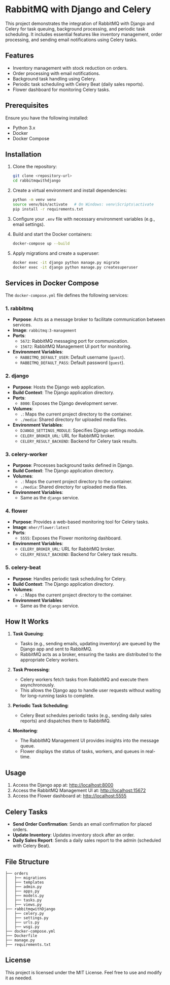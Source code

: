 # RabbitMQ with Django and Celery

This project demonstrates the integration of RabbitMQ with Django and Celery for task queuing, background processing, and periodic task scheduling. It includes essential features like inventory management, order processing, and sending email notifications using Celery tasks.

## Features
- Inventory management with stock reduction on orders.
- Order processing with email notifications.
- Background task handling using Celery.
- Periodic task scheduling with Celery Beat (daily sales reports).
- Flower dashboard for monitoring Celery tasks.

## Prerequisites
Ensure you have the following installed:
- Python 3.x
- Docker
- Docker Compose

## Installation
1. Clone the repository:
   ```bash
   git clone <repository-url>
   cd rabbitmqwithdjango
   ```
2. Create a virtual environment and install dependencies:
   ```bash
   python -m venv venv
   source venv/bin/activate   # On Windows: venv\Scripts\activate
   pip install -r requirements.txt
   ```
3. Configure your `.env` file with necessary environment variables (e.g., email settings).

4. Build and start the Docker containers:
   ```bash
   docker-compose up --build
   ```

5. Apply migrations and create a superuser:
   ```bash
   docker exec -it django python manage.py migrate
   docker exec -it django python manage.py createsuperuser
   ```

## Services in Docker Compose
The `docker-compose.yml` file defines the following services:

### 1. **rabbitmq**
   - **Purpose**: Acts as a message broker to facilitate communication between services.
   - **Image**: `rabbitmq:3-management`
   - **Ports**:
     - `5672`: RabbitMQ messaging port for communication.
     - `15672`: RabbitMQ Management UI port for monitoring.
   - **Environment Variables**:
     - `RABBITMQ_DEFAULT_USER`: Default username (`guest`).
     - `RABBITMQ_DEFAULT_PASS`: Default password (`guest`).

### 2. **django**
   - **Purpose**: Hosts the Django web application.
   - **Build Context**: The Django application directory.
   - **Ports**:
     - `8000`: Exposes the Django development server.
   - **Volumes**:
     - `.`: Maps the current project directory to the container.
     - `./media`: Shared directory for uploaded media files.
   - **Environment Variables**:
     - `DJANGO_SETTINGS_MODULE`: Specifies Django settings module.
     - `CELERY_BROKER_URL`: URL for RabbitMQ broker.
     - `CELERY_RESULT_BACKEND`: Backend for Celery task results.

### 3. **celery-worker**
   - **Purpose**: Processes background tasks defined in Django.
   - **Build Context**: The Django application directory.
   - **Volumes**:
     - `.`: Maps the current project directory to the container.
     - `./media`: Shared directory for uploaded media files.
   - **Environment Variables**:
     - Same as the `django` service.

### 4. **flower**
   - **Purpose**: Provides a web-based monitoring tool for Celery tasks.
   - **Image**: `mher/flower:latest`
   - **Ports**:
     - `5555`: Exposes the Flower monitoring dashboard.
   - **Environment Variables**:
     - `CELERY_BROKER_URL`: URL for RabbitMQ broker.
     - `CELERY_RESULT_BACKEND`: Backend for Celery task results.

### 5. **celery-beat**
   - **Purpose**: Handles periodic task scheduling for Celery.
   - **Build Context**: The Django application directory.
   - **Volumes**:
     - `.`: Maps the current project directory to the container.
   - **Environment Variables**:
     - Same as the `django` service.

## How It Works
1. **Task Queuing**:
   - Tasks (e.g., sending emails, updating inventory) are queued by the Django app and sent to RabbitMQ.
   - RabbitMQ acts as a broker, ensuring the tasks are distributed to the appropriate Celery workers.

2. **Task Processing**:
   - Celery workers fetch tasks from RabbitMQ and execute them asynchronously.
   - This allows the Django app to handle user requests without waiting for long-running tasks to complete.

3. **Periodic Task Scheduling**:
   - Celery Beat schedules periodic tasks (e.g., sending daily sales reports) and dispatches them to RabbitMQ.

4. **Monitoring**:
   - The RabbitMQ Management UI provides insights into the message queue.
   - Flower displays the status of tasks, workers, and queues in real-time.

## Usage
1. Access the Django app at: [http://localhost:8000](http://localhost:8000)
2. Access the RabbitMQ Management UI at: [http://localhost:15672](http://localhost:15672)
3. Access the Flower dashboard at: [http://localhost:5555](http://localhost:5555)

## Celery Tasks
- **Send Order Confirmation**: Sends an email confirmation for placed orders.
- **Update Inventory**: Updates inventory stock after an order.
- **Daily Sales Report**: Sends a daily sales report to the admin (scheduled with Celery Beat).

## File Structure
```
├── orders
│   ├── migrations
│   ├── templates
│   ├── admin.py
│   ├── apps.py
│   ├── models.py
│   ├── tasks.py
│   ├── views.py
├── rabbitmqwithDjango
│   ├── celery.py
│   ├── settings.py
│   ├── urls.py
│   ├── wsgi.py
├── docker-compose.yml
├── Dockerfile
├── manage.py
├── requirements.txt
```

## License
This project is licensed under the MIT License. Feel free to use and modify it as needed.

